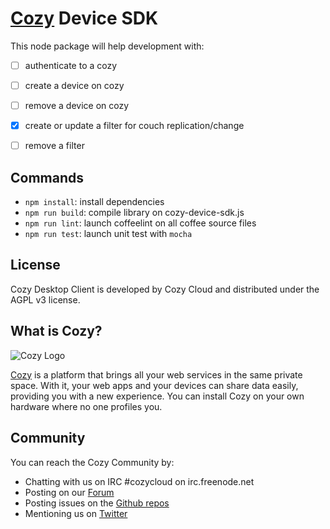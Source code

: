 [Cozy][0] Device SDK
====================

This node package will help development with:

 - [ ] authenticate to a cozy
 - [ ] create a device on cozy
 - [ ] remove a device on cozy
 - [X] create or update a filter for couch replication/change
 - [ ] remove a filter


Commands
--------

* `npm install`: install dependencies
* `npm run build`: compile library on cozy-device-sdk.js
* `npm run lint`: launch coffeelint on all coffee source files
* `npm run test`: launch unit test with `mocha`


License
-------

Cozy Desktop Client is developed by Cozy Cloud and distributed under the AGPL
v3 license.


What is Cozy?
-------------

![Cozy Logo][1]

[Cozy][0] is a platform that brings all your web services in the same private
space.  With it, your web apps and your devices can share data easily,
providing you with a new experience. You can install Cozy on your own hardware
where no one profiles you.


Community
---------

You can reach the Cozy Community by:

* Chatting with us on IRC #cozycloud on irc.freenode.net
* Posting on our [Forum][2]
* Posting issues on the [Github repos][3]
* Mentioning us on [Twitter][4]


[0]:  https://cozy.io
[1]:  https://raw.github.com/cozy/cozy-setup/gh-pages/assets/images/happycloud.png
[2]:  https://forum.cozy.io
[3]:  https://github.com/cozy/
[4]:  https://twitter.com/mycozycloud

